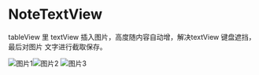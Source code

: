 # NoteTextView
tableView 里 textView  插入图片，高度随内容自动增，解决textView 键盘遮挡，最后对图片 文字进行截取保存。

![图片1](http://7xqhpe.com1.z0.glb.clouddn.com/IMG_1032.jpg!github)![图片2](http://7xqhpe.com1.z0.glb.clouddn.com/IMG_1031.jpg!github)
![图片3](http://7xqhpe.com1.z0.glb.clouddn.com/IMG_1030.jpg!github)
